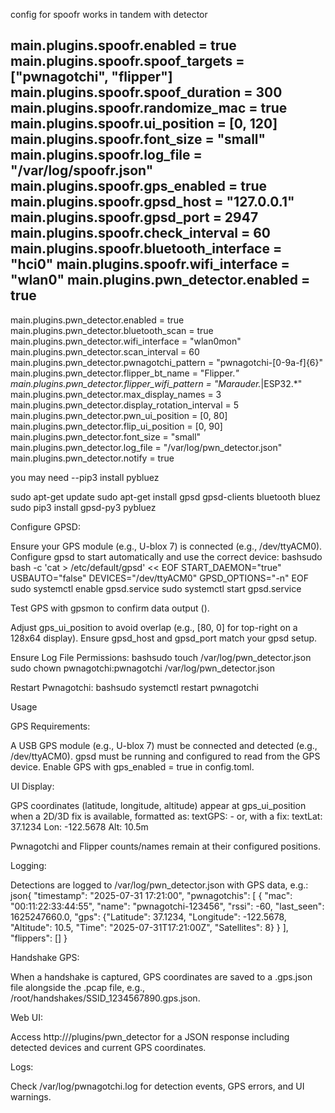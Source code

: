 config for spoofr works in tandem with detector

main.plugins.spoofr.enabled = true
main.plugins.spoofr.spoof_targets = ["pwnagotchi", "flipper"]
main.plugins.spoofr.spoof_duration = 300
main.plugins.spoofr.randomize_mac = true
main.plugins.spoofr.ui_position = [0, 120]
main.plugins.spoofr.font_size = "small"
main.plugins.spoofr.log_file = "/var/log/spoofr.json"
main.plugins.spoofr.gps_enabled = true
main.plugins.spoofr.gpsd_host = "127.0.0.1"
main.plugins.spoofr.gpsd_port = 2947
main.plugins.spoofr.check_interval = 60
main.plugins.spoofr.bluetooth_interface = "hci0"
main.plugins.spoofr.wifi_interface = "wlan0"
main.plugins.pwn_detector.enabled = true
----------------------------------------------------------------------------
main.plugins.pwn_detector.enabled = true
main.plugins.pwn_detector.bluetooth_scan = true
main.plugins.pwn_detector.wifi_interface = "wlan0mon"
main.plugins.pwn_detector.scan_interval = 60
main.plugins.pwn_detector.pwnagotchi_pattern = "pwnagotchi-[0-9a-f]{6}"
main.plugins.pwn_detector.flipper_bt_name = "Flipper.*"
main.plugins.pwn_detector.flipper_wifi_pattern = "Marauder.*|ESP32.*"
main.plugins.pwn_detector.max_display_names = 3
main.plugins.pwn_detector.display_rotation_interval = 5
main.plugins.pwn_detector.pwn_ui_position = [0, 80]
main.plugins.pwn_detector.flip_ui_position = [0, 90]
main.plugins.pwn_detector.font_size = "small"
main.plugins.pwn_detector.log_file = "/var/log/pwn_detector.json"
main.plugins.pwn_detector.notify = true

you may need --pip3 install pybluez

sudo apt-get update
sudo apt-get install gpsd gpsd-clients bluetooth bluez
sudo pip3 install gpsd-py3 pybluez

Configure GPSD:

Ensure your GPS module (e.g., U-blox 7) is connected (e.g., /dev/ttyACM0).
Configure gpsd to start automatically and use the correct device:
bashsudo bash -c 'cat > /etc/default/gpsd' << EOF
START_DAEMON="true"
USBAUTO="false"
DEVICES="/dev/ttyACM0"
GPSD_OPTIONS="-n"
EOF
sudo systemctl enable gpsd.service
sudo systemctl start gpsd.service

Test GPS with gpsmon to confirm data output ().

Adjust gps_ui_position to avoid overlap (e.g., [80, 0] for top-right on a 128x64 display).
Ensure gpsd_host and gpsd_port match your gpsd setup.


Ensure Log File Permissions:
bashsudo touch /var/log/pwn_detector.json
sudo chown pwnagotchi:pwnagotchi /var/log/pwn_detector.json

Restart Pwnagotchi:
bashsudo systemctl restart pwnagotchi


Usage

GPS Requirements:

A USB GPS module (e.g., U-blox 7) must be connected and detected (e.g., /dev/ttyACM0).
gpsd must be running and configured to read from the GPS device.
Enable GPS with gps_enabled = true in config.toml.


UI Display:

GPS coordinates (latitude, longitude, altitude) appear at gps_ui_position when a 2D/3D fix is available, formatted as:
textGPS: -
or, with a fix:
textLat: 37.1234
Lon: -122.5678
Alt: 10.5m

Pwnagotchi and Flipper counts/names remain at their configured positions.


Logging:

Detections are logged to /var/log/pwn_detector.json with GPS data, e.g.:
json{
  "timestamp": "2025-07-31 17:21:00",
  "pwnagotchis": [
    {
      "mac": "00:11:22:33:44:55",
      "name": "pwnagotchi-123456",
      "rssi": -60,
      "last_seen": 1625247660.0,
      "gps": {"Latitude": 37.1234, "Longitude": -122.5678, "Altitude": 10.5, "Time": "2025-07-31T17:21:00Z", "Satellites": 8}
    }
  ],
  "flippers": []
}



Handshake GPS:

When a handshake is captured, GPS coordinates are saved to a .gps.json file alongside the .pcap file, e.g., /root/handshakes/SSID_1234567890.gps.json.


Web UI:

Access http://<pwnagotchi-ip>/plugins/pwn_detector for a JSON response including detected devices and current GPS coordinates.


Logs:

Check /var/log/pwnagotchi.log for detection events, GPS errors, and UI warnings.

